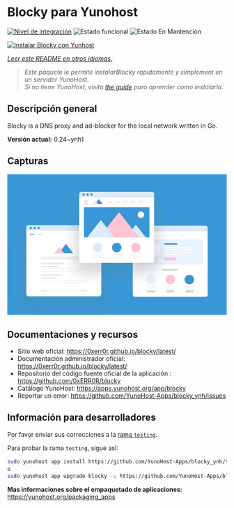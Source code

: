 <!--
Este archivo README esta generado automaticamente<https://github.com/YunoHost/apps/tree/master/tools/readme_generator>
No se debe editar a mano.
-->

# Blocky para Yunohost

[![Nivel de integración](https://apps.yunohost.org/badge/integration/blocky)](https://ci-apps.yunohost.org/ci/apps/blocky/)
![Estado funcional](https://apps.yunohost.org/badge/state/blocky)
![Estado En Mantención](https://apps.yunohost.org/badge/maintained/blocky)

[![Instalar Blocky con Yunhost](https://install-app.yunohost.org/install-with-yunohost.svg)](https://install-app.yunohost.org/?app=blocky)

*[Leer este README en otros idiomas.](./ALL_README.md)*

> *Este paquete le permite instalarBlocky rapidamente y simplement en un servidor YunoHost.*  
> *Si no tiene YunoHost, visita [the guide](https://yunohost.org/install) para aprender como instalarla.*

## Descripción general

Blocky is a DNS proxy and ad-blocker for the local network written in Go.

**Versión actual:** 0.24~ynh1

## Capturas

![Captura de Blocky](./doc/screenshots/example.jpg)

## Documentaciones y recursos

- Sitio web oficial: <https://0xerr0r.github.io/blocky/latest/>
- Documentación administrador oficial: <https://0xerr0r.github.io/blocky/latest/>
- Repositorio del código fuente oficial de la aplicación : <https://github.com/0xERR0R/blocky>
- Catálogo YunoHost: <https://apps.yunohost.org/app/blocky>
- Reportar un error: <https://github.com/YunoHost-Apps/blocky_ynh/issues>

## Información para desarrolladores

Por favor enviar sus correcciones a la [rama `testing`](https://github.com/YunoHost-Apps/blocky_ynh/tree/testing).

Para probar la rama `testing`, sigue asÍ:

```bash
sudo yunohost app install https://github.com/YunoHost-Apps/blocky_ynh/tree/testing --debug
o
sudo yunohost app upgrade blocky -u https://github.com/YunoHost-Apps/blocky_ynh/tree/testing --debug
```

**Mas informaciones sobre el empaquetado de aplicaciones:** <https://yunohost.org/packaging_apps>
